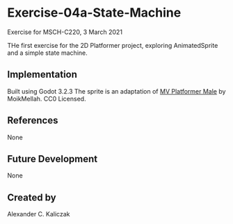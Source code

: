 # Exercise-04a-State-Machine
Exercise for MSCH-C220, 3 March 2021

THe first exercise for the 2D Platformer project, exploring AnimatedSprite and a simple state machine.

## Implementation
Built using Godot 3.2.3
The sprite is an adaptation of [MV Platformer Male](https://opengameart.org/content/mv-platformer-male-32x64) by MoikMellah. CC0 Licensed.

## References
None

## Future Development
None

## Created by 
Alexander C. Kaliczak
